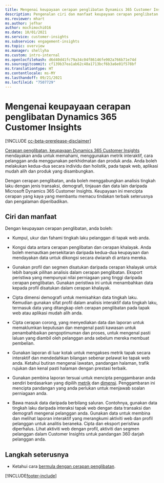```yaml
---
title: Mengenai keupayaan cerapan penglibatan Dynamics 365 Customer Insights
description: Pengenalan ciri dan manfaat keupayaan cerapan penglibatan.
ms.reviewer: mhart
ms.author: jefhar
author: mochimochi016
ms.date: 10/01/2021
ms.service: customer-insights
ms.subservice: engagement-insights
ms.topic: overview
ms.manager: shellyha
ms.custom: intro-internal
ms.openlocfilehash: d6d40d41fc79a34c04f86146fe902a766b71e74d
ms.sourcegitcommit: cf139b37ea1ab62c48a1713bcf6b3a6e01f578bf
ms.translationtype: HT
ms.contentlocale: ms-MY
ms.lasthandoff: 09/21/2021
ms.locfileid: "7507729"
---
```

# <a name="about-dynamics-365-customer-insights-engagement-insights-capability"></a>Mengenai keupayaan cerapan penglibatan Dynamics 365 Customer Insights 

[!INCLUDE [cc-beta-prerelease-disclaimer](includes/cc-beta-prerelease-disclaimer.md)]

[Cerapan penglibatan, keupayaan Dynamics 365 Customer Insights](https://dynamics.microsoft.com/ai/customer-insights/engagement-insights-capability/) mendayakan anda untuk memahami, menggunakan metrik interaktif, cara pelanggan anda menggunakan perkhidmatan dan produk anda. Anda boleh melakukan kedua-dua secara individu dan holistik, pada tapak web, aplikasi mudah alih dan produk yang disambungkan.

Dengan cerapan penglibatan, anda boleh menggabungkan analisis tingkah laku dengan jenis transaksi, demografi, tinjauan dan data lain daripada Microsoft Dynamics 365 Customer Insights. Keupayaan ini mencipta cerapan yang kaya yang membantu memacu tindakan terbaik seterusnya dan pengalaman diperibadikan.

## <a name="features-and-benefits"></a>Ciri dan manfaat

Dengan keupayaan cerapan penglibatan, anda boleh:

- Kumpul, ukur dan fahami tingkah laku pelanggan di tapak web anda.

- Kongsi data antara cerapan penglibatan dan cerapan khalayak. Anda boleh memautkan persekitaran daripada kedua-dua keupayaan dan mendayakan data untuk dikongsi secara dwiarah di antara mereka.

- Gunakan profil dan segmen disatukan daripada cerapan khalayak untuk lebih banyak pilihan analisis dalam cerapan penglibatan. Eksport peristiwa yang mempunyai nilai perniagaan yang tinggi daripada cerapan penglibatan. Gunakan peristiwa ini untuk menambahkan data kepada profil disatukan dalam cerapan khalayak.

- Cipta dimensi demografi untuk memisahkan data tingkah laku. Kemudian gunakan sifat profil dalam analisis interaktif data tingkah laku, termasuk data yang ditangkap oleh cerapan penglibatan pada tapak web atau aplikasi mudah alih anda.

- Cipta cerapan corong, yang menyediakan data dan laporan untuk memaklumkan keputusan dan mengenal pasti kawasan untuk penambahbaikan pengoptimuman dan proses, untuk mengenal pasti laluan yang diambil oleh pelanggan anda sebelum mereka membuat pembelian. 

-  Gunakan laporan di luar kotak untuk mengakses metrik tapak secara interaktif dan mendedahkan bilangan sebenar pelawat ke tapak web anda. Ketahui butiran mengenai lawatan, pandangan halaman, trafik rujukan dan kenal pasti halaman dengan prestasi terbaik.

- Gunakan pembina laporan tersuai untuk mencipta penggambaran anda sendiri berdasarkan yang dipilih [metrik](glossary.md) dan [dimensi](glossary.md). Penggambaran ini mencipta pandangan yang anda perlukan untuk menjawab soalan perniagaan anda.

- Bawa masuk data daripada berbilang saluran. Contohnya, gunakan data tingkah laku daripada interaksi tapak web dengan data transaksi dan demografi mengenai pelanggan anda. Gunakan data untuk membina dan melihat laporan interaktif yang merangkumi aktiviti web dan profil pelanggan untuk analitis beraneka. Cipta dan eksport peristiwa diperhalus. Lihat aktiviti web dengan profil, aktiviti dan segmen pelanggan dalam Customer Insights untuk pandangan 360 darjah pelanggan anda.

## <a name="next-steps"></a>Langkah seterusnya

- Ketahui cara [bermula dengan cerapan penglibatan](get-started.md).


[!INCLUDE[footer-include](../includes/footer-banner.md)]
